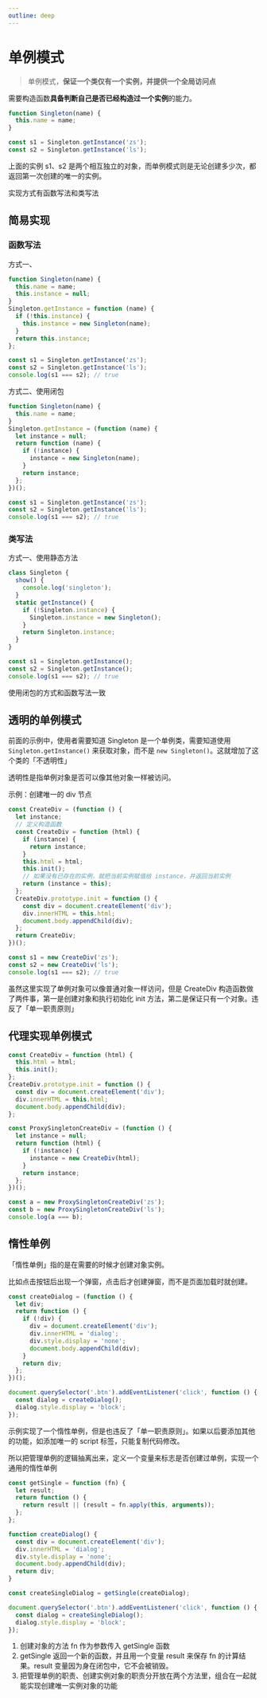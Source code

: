 ```yaml
---
outline: deep
---
```


# 单例模式

> 单例模式，**保证一个类仅有一个实例，并提供一个全局访问点**

需要构造函数**具备判断自己是否已经构造过一个实例**的能力。

```js
function Singleton(name) {
  this.name = name;
}

const s1 = Singleton.getInstance('zs');
const s2 = Singleton.getInstance('ls');
```

上面的实例 s1、s2 是两个相互独立的对象，而单例模式则是无论创建多少次，都返回第一次创建的唯一的实例。

实现方式有函数写法和类写法

## 简易实现

### 函数写法

方式一、

```js
function Singleton(name) {
  this.name = name;
  this.instance = null;
}
Singleton.getInstance = function (name) {
  if (!this.instance) {
    this.instance = new Singleton(name);
  }
  return this.instance;
};

const s1 = Singleton.getInstance('zs');
const s2 = Singleton.getInstance('ls');
console.log(s1 === s2); // true
```

方式二、使用闭包

```js
function Singleton(name) {
  this.name = name;
}
Singleton.getInstance = (function (name) {
  let instance = null;
  return function (name) {
    if (!instance) {
      instance = new Singleton(name);
    }
    return instance;
  };
})();

const s1 = Singleton.getInstance('zs');
const s2 = Singleton.getInstance('ls');
console.log(s1 === s2); // true
```

### 类写法

方式一、使用静态方法

```js
class Singleton {
  show() {
    console.log('singleton');
  }
  static getInstance() {
    if (!Singleton.instance) {
      Singleton.instance = new Singleton();
    }
    return Singleton.instance;
  }
}

const s1 = Singleton.getInstance();
const s2 = Singleton.getInstance();
console.log(s1 === s2); // true
```

使用闭包的方式和函数写法一致

## 透明的单例模式

前面的示例中，使用者需要知道 Singleton 是一个单例类，需要知道使用 `Singleton.getInstance()` 来获取对象，而不是 `new Singleton()`。这就增加了这个类的「不透明性」

透明性是指单例对象是否可以像其他对象一样被访问。

示例：创建唯一的 div 节点

```js
const CreateDiv = (function () {
  let instance;
  // 定义构造函数
  const CreateDiv = function (html) {
    if (instance) {
      return instance;
    }
    this.html = html;
    this.init();
    // 如果没有已存在的实例，就把当前实例赋值给 instance，并返回当前实例
    return (instance = this);
  };
  CreateDiv.prototype.init = function () {
    const div = document.createElement('div');
    div.innerHTML = this.html;
    document.body.appendChild(div);
  };
  return CreateDiv;
})();

const s1 = new CreateDiv('zs');
const s2 = new CreateDiv('ls');
console.log(s1 === s2); // true
```

虽然这里实现了单例对象可以像普通对象一样访问，但是 CreateDiv 构造函数做了两件事，第一是创建对象和执行初始化 init 方法，第二是保证只有一个对象。违反了「单一职责原则」

## 代理实现单例模式

```js
const CreateDiv = function (html) {
  this.html = html;
  this.init();
};
CreateDiv.prototype.init = function () {
  const div = document.createElement('div');
  div.innerHTML = this.html;
  document.body.appendChild(div);
};

const ProxySingletonCreateDiv = (function () {
  let instance = null;
  return function (html) {
    if (!instance) {
      instance = new CreateDiv(html);
    }
    return instance;
  };
})();

const a = new ProxySingletonCreateDiv('zs');
const b = new ProxySingletonCreateDiv('ls');
console.log(a === b);
```

## 惰性单例

「惰性单例」指的是在需要的时候才创建对象实例。

比如点击按钮后出现一个弹窗，点击后才创建弹窗，而不是页面加载时就创建。

```js
const createDialog = (function () {
  let div;
  return function () {
    if (!div) {
      div = document.createElement('div');
      div.innerHTML = 'dialog';
      div.style.display = 'none';
      document.body.appendChild(div);
    }
    return div;
  };
})();

document.querySelector('.btn').addEventListener('click', function () {
  const dialog = createDialog();
  dialog.style.display = 'block';
});
```

示例实现了一个惰性单例，但是也违反了「单一职责原则」。如果以后要添加其他的功能，如添加唯一的 script 标签，只能复制代码修改。

所以把管理单例的逻辑抽离出来，定义一个变量来标志是否创建过单例，实现一个通用的惰性单例

```js
const getSingle = function (fn) {
  let result;
  return function () {
    return result || (result = fn.apply(this, arguments));
  };
};

function createDialog() {
  const div = document.createElement('div');
  div.innerHTML = 'dialog';
  div.style.display = 'none';
  document.body.appendChild(div);
  return div;
}

const createSingleDialog = getSingle(createDialog);

document.querySelector('.btn').addEventListener('click', function () {
  const dialog = createSingleDialog();
  dialog.style.display = 'block';
});
```

1. 创建对象的方法 fn 作为参数传入 getSingle 函数
2. getSingle 返回一个新的函数，并且用一个变量 result 来保存 fn 的计算结果。result 变量因为身在闭包中，它不会被销毁。
3. 把管理单例的职责、创建实例对象的职责分开放在两个方法里，组合在一起就能实现创建唯一实例对象的功能
